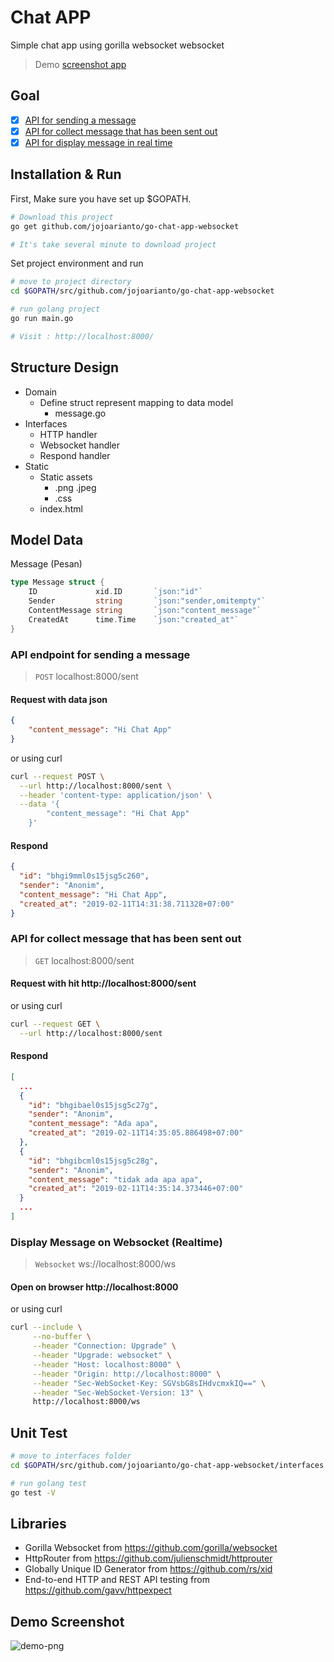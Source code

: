 # Chat APP

Simple chat app using gorilla websocket websocket

> Demo [screenshot app](#demo-screenshot) 

## Goal

- [X] [API for sending a message](#api-endpoint-for-sending-a-message)
- [X] [API for collect message that has been sent out](#api-for-collect-message-that-has-been-sent-out)
- [X] [API for display message in real time](#display-message-on-websocket-realtime)

## Installation & Run

First, Make sure you have set up \$GOPATH.

```bash
# Download this project
go get github.com/jojoarianto/go-chat-app-websocket

# It's take several minute to download project
```

Set project environment and run

```bash
# move to project directory
cd $GOPATH/src/github.com/jojoarianto/go-chat-app-websocket

# run golang project
go run main.go

# Visit : http://localhost:8000/
```

## Structure Design

- Domain
  - Define struct represent mapping to data model
      - message.go
- Interfaces
  - HTTP handler
  - Websocket handler
  - Respond handler
- Static
  - Static assets
      - .png .jpeg
      - .css 
  - index.html

## Model Data
Message (Pesan)
```go 
type Message struct {
	ID             xid.ID       `json:"id"`
	Sender         string       `json:"sender,omitempty"`
	ContentMessage string       `json:"content_message"`
	CreatedAt      time.Time    `json:"created_at"`
}
```

### API endpoint for sending a message

> `POST` localhost:8000/sent

#### Request with data json 
```json
{
    "content_message": "Hi Chat App"
}
```

or using curl

```bash
curl --request POST \
  --url http://localhost:8000/sent \
  --header 'content-type: application/json' \
  --data '{
  	    "content_message": "Hi Chat App"
    }'
```

#### Respond
```json
{
  "id": "bhgi9mml0s15jsg5c260",
  "sender": "Anonim",
  "content_message": "Hi Chat App",
  "created_at": "2019-02-11T14:31:38.711328+07:00"
}
```

### API for collect message that has been sent out

> `GET` localhost:8000/sent

#### Request with hit http://localhost:8000/sent

or using curl

```bash
curl --request GET \
  --url http://localhost:8000/sent
```
#### Respond

```json
[
  ...
  {
    "id": "bhgibael0s15jsg5c27g",
    "sender": "Anonim",
    "content_message": "Ada apa",
    "created_at": "2019-02-11T14:35:05.886498+07:00"
  },
  {
    "id": "bhgibcml0s15jsg5c28g",
    "sender": "Anonim",
    "content_message": "tidak ada apa apa",
    "created_at": "2019-02-11T14:35:14.373446+07:00"
  }
  ...
]
```

### Display Message on Websocket (Realtime)

> `Websocket` ws://localhost:8000/ws

#### Open on browser http://localhost:8000

or using curl

```bash
curl --include \
     --no-buffer \
     --header "Connection: Upgrade" \
     --header "Upgrade: websocket" \
     --header "Host: localhost:8000" \
     --header "Origin: http://localhost:8000" \
     --header "Sec-WebSocket-Key: SGVsbG8sIHdvcmxkIQ==" \
     --header "Sec-WebSocket-Version: 13" \
     http://localhost:8000/ws
```

## Unit Test

```bash
# move to interfaces folder
cd $GOPATH/src/github.com/jojoarianto/go-chat-app-websocket/interfaces

# run golang test
go test -V
```

## Libraries
- Gorilla Websocket from https://github.com/gorilla/websocket
- HttpRouter from https://github.com/julienschmidt/httprouter
- Globally Unique ID Generator from https://github.com/rs/xid
- End-to-end HTTP and REST API testing from https://github.com/gavv/httpexpect

## Demo Screenshot

![demo-png](https://user-images.githubusercontent.com/5858756/52549176-79d10880-2e04-11e9-9c09-902bf5db00bb.png)

